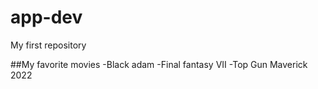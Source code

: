 # app-dev
My first repository

##My favorite movies
-Black adam
-Final fantasy VII
-Top Gun Maverick 2022

